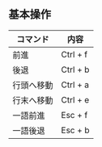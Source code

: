 
## 基本操作
| コマンド | 内容 |
|---|---|
| 前進 | Ctrl + f |
| 後退 | Ctrl + b |
| 行頭へ移動 | Ctrl + a |
| 行末へ移動 | Ctrl + e |
| 一語前進 | Esc + f |
| 一語後退 | Esc + b |
